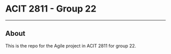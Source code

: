 # ACIT 2811 - Group 22
___

## About

This is the repo for the Agile project in ACIT 2811 for group 22.